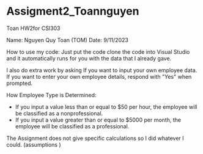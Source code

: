 # Assigment2_Toannguyen
Toan HW2for CSI303

Name: Nguyen Quy Toan (TOM) Date: 9/11/2023

How to use my code: Just put the code clone the code into Visual Studio and it automatically runs for you with the data that I already gave.

I also do extra work by asking If you want to input your own employee data. 
If you want to enter your own employee details, respond with "Yes" when prompted.

How Employee Type is Determined:
  - If you input a value less than or equal to $50 per hour, the employee will be classified as a nonprofessional.
  - If you input a value greater than or equal to $5000 per month, the employee will be classified as a professional.

The Assignment does not give specific calculations so I did whatever I could. (assumptions )
